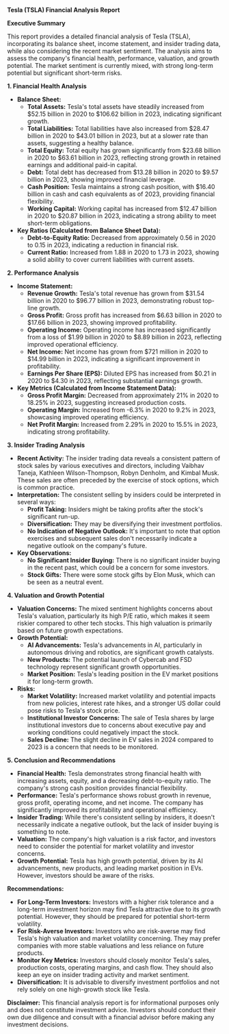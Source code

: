 **Tesla (TSLA) Financial Analysis Report**

**Executive Summary**

This report provides a detailed financial analysis of Tesla (TSLA), incorporating its balance sheet, income statement, and insider trading data, while also considering the recent market sentiment. The analysis aims to assess the company's financial health, performance, valuation, and growth potential. The market sentiment is currently mixed, with strong long-term potential but significant short-term risks.

**1. Financial Health Analysis**

*   **Balance Sheet:**
    *   **Total Assets:** Tesla's total assets have steadily increased from $52.15 billion in 2020 to $106.62 billion in 2023, indicating significant growth.
    *   **Total Liabilities:** Total liabilities have also increased from $28.47 billion in 2020 to $43.01 billion in 2023, but at a slower rate than assets, suggesting a healthy balance.
    *   **Total Equity:** Total equity has grown significantly from $23.68 billion in 2020 to $63.61 billion in 2023, reflecting strong growth in retained earnings and additional paid-in capital.
    *   **Debt:** Total debt has decreased from $13.28 billion in 2020 to $9.57 billion in 2023, showing improved financial leverage.
    *   **Cash Position:** Tesla maintains a strong cash position, with $16.40 billion in cash and cash equivalents as of 2023, providing financial flexibility.
    *   **Working Capital:** Working capital has increased from $12.47 billion in 2020 to $20.87 billion in 2023, indicating a strong ability to meet short-term obligations.
*   **Key Ratios (Calculated from Balance Sheet Data):**
    *   **Debt-to-Equity Ratio:** Decreased from approximately 0.56 in 2020 to 0.15 in 2023, indicating a reduction in financial risk.
    *   **Current Ratio:** Increased from 1.88 in 2020 to 1.73 in 2023, showing a solid ability to cover current liabilities with current assets.

**2. Performance Analysis**

*   **Income Statement:**
    *   **Revenue Growth:** Tesla's total revenue has grown from $31.54 billion in 2020 to $96.77 billion in 2023, demonstrating robust top-line growth.
    *   **Gross Profit:** Gross profit has increased from $6.63 billion in 2020 to $17.66 billion in 2023, showing improved profitability.
    *   **Operating Income:** Operating income has increased significantly from a loss of $1.99 billion in 2020 to $8.89 billion in 2023, reflecting improved operational efficiency.
    *   **Net Income:** Net income has grown from $721 million in 2020 to $14.99 billion in 2023, indicating a significant improvement in profitability.
    *   **Earnings Per Share (EPS):** Diluted EPS has increased from $0.21 in 2020 to $4.30 in 2023, reflecting substantial earnings growth.
*   **Key Metrics (Calculated from Income Statement Data):**
    *   **Gross Profit Margin:** Decreased from approximately 21% in 2020 to 18.25% in 2023, suggesting increased production costs.
    *   **Operating Margin:** Increased from -6.3% in 2020 to 9.2% in 2023, showcasing improved operating efficiency.
    *   **Net Profit Margin:** Increased from 2.29% in 2020 to 15.5% in 2023, indicating strong profitability.

**3. Insider Trading Analysis**

*   **Recent Activity:** The insider trading data reveals a consistent pattern of stock sales by various executives and directors, including Vaibhav Taneja, Kathleen Wilson-Thompson, Robyn Denholm, and Kimbal Musk. These sales are often preceded by the exercise of stock options, which is common practice.
*   **Interpretation:** The consistent selling by insiders could be interpreted in several ways:
    *   **Profit Taking:** Insiders might be taking profits after the stock's significant run-up.
    *   **Diversification:** They may be diversifying their investment portfolios.
    *   **No Indication of Negative Outlook:** It's important to note that option exercises and subsequent sales don't necessarily indicate a negative outlook on the company's future.
*   **Key Observations:**
    *   **No Significant Insider Buying:** There is no significant insider buying in the recent past, which could be a concern for some investors.
    *   **Stock Gifts:** There were some stock gifts by Elon Musk, which can be seen as a neutral event.

**4. Valuation and Growth Potential**

*   **Valuation Concerns:** The mixed sentiment highlights concerns about Tesla's valuation, particularly its high P/E ratio, which makes it seem riskier compared to other tech stocks. This high valuation is primarily based on future growth expectations.
*   **Growth Potential:**
    *   **AI Advancements:** Tesla's advancements in AI, particularly in autonomous driving and robotics, are significant growth catalysts.
    *   **New Products:** The potential launch of Cybercab and FSD technology represent significant growth opportunities.
    *   **Market Position:** Tesla's leading position in the EV market positions it for long-term growth.
*   **Risks:**
    *   **Market Volatility:** Increased market volatility and potential impacts from new policies, interest rate hikes, and a stronger US dollar could pose risks to Tesla's stock price.
    *   **Institutional Investor Concerns:** The sale of Tesla shares by large institutional investors due to concerns about executive pay and working conditions could negatively impact the stock.
    *   **Sales Decline:** The slight decline in EV sales in 2024 compared to 2023 is a concern that needs to be monitored.

**5. Conclusion and Recommendations**

*   **Financial Health:** Tesla demonstrates strong financial health with increasing assets, equity, and a decreasing debt-to-equity ratio. The company's strong cash position provides financial flexibility.
*   **Performance:** Tesla's performance shows robust growth in revenue, gross profit, operating income, and net income. The company has significantly improved its profitability and operational efficiency.
*   **Insider Trading:** While there's consistent selling by insiders, it doesn't necessarily indicate a negative outlook, but the lack of insider buying is something to note.
*   **Valuation:** The company's high valuation is a risk factor, and investors need to consider the potential for market volatility and investor concerns.
*   **Growth Potential:** Tesla has high growth potential, driven by its AI advancements, new products, and leading market position in EVs. However, investors should be aware of the risks.

**Recommendations:**

*   **For Long-Term Investors:** Investors with a higher risk tolerance and a long-term investment horizon may find Tesla attractive due to its growth potential. However, they should be prepared for potential short-term volatility.
*   **For Risk-Averse Investors:** Investors who are risk-averse may find Tesla's high valuation and market volatility concerning. They may prefer companies with more stable valuations and less reliance on future products.
*   **Monitor Key Metrics:** Investors should closely monitor Tesla's sales, production costs, operating margins, and cash flow. They should also keep an eye on insider trading activity and market sentiment.
*   **Diversification:** It is advisable to diversify investment portfolios and not rely solely on one high-growth stock like Tesla.

**Disclaimer:** This financial analysis report is for informational purposes only and does not constitute investment advice. Investors should conduct their own due diligence and consult with a financial advisor before making any investment decisions.